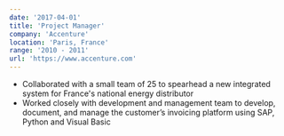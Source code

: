 ```yaml
---
date: '2017-04-01'
title: 'Project Manager'
company: 'Accenture'
location: 'Paris, France'
range: '2010 - 2011'
url: 'https://www.accenture.com'
---
```


- Collaborated with a small team of 25 to spearhead a new integrated system for France's national energy distributor
- Worked closely with development and management team to develop, document, and manage the customer’s invoicing platform using SAP, Python and Visual Basic
